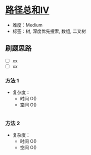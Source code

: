 # [路径总和IV](https://leetcode-cn.com/problems/path-sum-iv/)

- 难度：Medium
- 标签：树, 深度优先搜索, 数组, 二叉树

## 刷题思路

- [ ] xx
- [ ] xx

### 方法 1

- 复杂度：
    - 时间 O()
    - 空间 O()

``` js

```

### 方法 2

- 复杂度：
    - 时间 O()
    - 空间 O()

``` js

```
